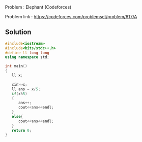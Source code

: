 
Problem : Elephant (Codeforces)

Problem link : https://codeforces.com/problemset/problem/617/A

## Solution

```C++
#include<iostream>
#include<bits/stdc++.h>
#define ll long long
using namespace std;

int main()
{
   ll x;
   
   cin>>x;
   ll ans = x/5;
   if(x%5)
   {
      ans++;
      cout<<ans<<endl;
   }
   else{
      cout<<ans<<endl;
   }
   return 0;
}
```
